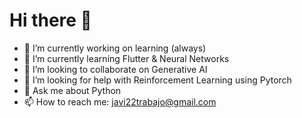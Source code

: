 # Hi there 👋
- 🔭 I’m currently working on learning (always)
- 🌱 I’m currently learning Flutter & Neural Networks
- 👯 I’m looking to collaborate on Generative AI
- 🤔 I’m looking for help with Reinforcement Learning using Pytorch
- 💬 Ask me about Python
- 📫 How to reach me: javi22trabajo@gmail.com
